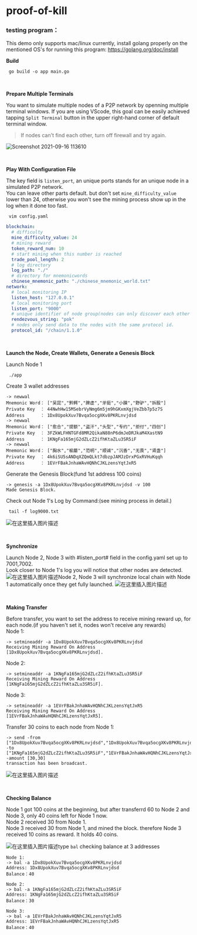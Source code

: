 # proof-of-kill


### testing program：

This demo only supports mac/linux currently, install golang properly on the mentioned OS's for running this program:
https://golang.org/doc/install


**Build**


```shell
 go build -o app main.go
```
<br>


**Prepare Multiple Terminals**

You want to simulate multiple nodes of a P2P network by openning multiple terminal windows.
If you are using VScode, this goal can be easily achieved tapping `Split Terminal` button in the upper right-hand corner of default terminal window.
>If nodes can't find each other, turn off firewall and try again.

![Screenshot 2021-09-16 113610](https://user-images.githubusercontent.com/50705651/133540241-1bf10cb4-11fd-4457-aa42-92e427ada100.jpg)

<br>

**Play With Configuration File**
  
  The key field is `listen_port`, an unique ports stands for an unique node in a simulated P2P network.</br>
  You can leave other parts default. but don't set `mine_difficulty_value` lower than 24, otherwise you won't see the mining process show up in the log when it done too fast.
```shell
 vim config.yaml
```
```yaml
blockchain:
  # difficulty
  mine_difficulty_value: 24
  # mining reward
  token_reward_num: 10
  # start mining when this number is reached
  trade_pool_length: 2
  # log directory
  log_path: "./"
  # directory for mnemonicwords
  chinese_mnemonic_path: "./chinese_mnemonic_world.txt"
network:
  # local monitoring IP
  listen_host: "127.0.0.1"
  # local monitoring port
  listen_port: "9000"
  # unique identifier of node group(nodes can only discover each other in the same group)
  rendezvous_string: "pok"
  # nodes only send data to the nodes with the same protocol id.
  protocol_id: "/chain/1.1.0"

```

<br>

**Launch the Node, Create Wallets, Generate a Genesis Block**

Launch Node 1
```shell
 ./app
```

Create 3 wallet addresses
```
-> newwal
Mnemonic Word： ["吴昆","黔鳄","脾虚","牙挺","小膜","野驴","拆股"]
Private Key  ： 44NwhHw15MSebrVyNmg6m5jm9hGKxmXgjVeZbb7p5z7S
Address      ： 1Dx8UpokXuv7Bvqa5ocgXKv8PKRLnvjdsd
-> newwal
Mnemonic Word： ["愈合","提额","盗汗","头型","专约","拒付","四创"]
Private Key  ： 3FZkWLFHNTGFd8MR2QikaN88nP6dmJeDRJkaM4XastN9
Address      ： 1KNgFa165mjG2dZLcZ2ifhKtaZLu3SR5iF
-> newwal
Mnemonic Word： ["胸水","榆蘑","范明","顺诚","沉香","无畏","肾盏"]
Private Key  ： 4k6iSU5sANDqXZQmQLkt7dbzpJAMJzDrxPGxRVHuKqqh
Address      ： 1EVrFBakJnhaWAvHQNhCJKLzensYqtJxR5
```

Generate the Genesis Block(fund 1st address 100 coins)
```
-> genesis -a 1Dx8UpokXuv7Bvqa5ocgXKv8PKRLnvjdsd -v 100
Made Genesis Block.
```

Check out Node 1's Log by Command:(see mining process in detail.)
```shell
 tail -f log9000.txt 
```
![在这里插入图片描述](https://img-blog.csdnimg.cn/20191118144251486.png?x-oss-process=image/watermark,type_ZmFuZ3poZW5naGVpdGk,shadow_10,text_aHR0cHM6Ly9ibG9nLmNzZG4ubmV0L3FxXzM1OTExMTg0,size_16,color_FFFFFF,t_70)

<br>

**Synchronize**

Launch Node 2, Node 3 with #listen_port# field in the config.yaml set up to 7001,7002.</br>
Look closer to Node 1's log you will notice that other nodes are detected.
![在这里插入图片描述](https://img-blog.csdnimg.cn/20191118145703154.png)Node 2, Node 3 will synchronize local chain with Node 1 automatically once they get fully launched.
![在这里插入图片描述](https://img-blog.csdnimg.cn/20191118145752942.png?x-oss-process=image/watermark,type_ZmFuZ3poZW5naGVpdGk,shadow_10,text_aHR0cHM6Ly9ibG9nLmNzZG4ubmV0L3FxXzM1OTExMTg0,size_16,color_FFFFFF,t_70)

<br>

**Making Transfer**

Before transfer, you want to set the address to receive mining reward up, for each node.(if you haven't set it, nodes won't receive any rewards)</br>
Node 1:
```
-> setmineaddr -a 1Dx8UpokXuv7Bvqa5ocgXKv8PKRLnvjdsd
Receiving Mining Reward On Address [1Dx8UpokXuv7Bvqa5ocgXKv8PKRLnvjdsd].
```
Node 2:
```
-> setmineaddr -a 1KNgFa165mjG2dZLcZ2ifhKtaZLu3SR5iF
Receiving Mining Reward On Address [1KNgFa165mjG2dZLcZ2ifhKtaZLu3SR5iF].
```
Node 3:
```
-> setmineaddr -a 1EVrFBakJnhaWAvHQNhCJKLzensYqtJxR5
Receiving Mining Reward On Address [1EVrFBakJnhaWAvHQNhCJKLzensYqtJxR5].
```

Transfer 30 coins to each node from Node 1:
```
-> send -from ["1Dx8UpokXuv7Bvqa5ocgXKv8PKRLnvjdsd","1Dx8UpokXuv7Bvqa5ocgXKv8PKRLnvjdsd"] -to ["1KNgFa165mjG2dZLcZ2ifhKtaZLu3SR5iF","1EVrFBakJnhaWAvHQNhCJKLzensYqtJxR5"] -amount [30,30]
transaction has been broadcast.
```
![在这里插入图片描述](https://img-blog.csdnimg.cn/2019111815314125.png?x-oss-process=image/watermark,type_ZmFuZ3poZW5naGVpdGk,shadow_10,text_aHR0cHM6Ly9ibG9nLmNzZG4ubmV0L3FxXzM1OTExMTg0,size_16,color_FFFFFF,t_70)

<br>

**Checking Balance**

Node 1 got 100 coins at the beginning, but after transferrd 60 to Node 2 and Node 3, only 40 coins left for Node 1 now.<br>
Node 2 received 30 from Node 1.<br>
Node 3 received 30 from Node 1, and mined the block. therefore Node 3 received 10 coins as reward. It holds 40 coins.<br>

![在这里插入图片描述](https://img-blog.csdnimg.cn/20191118153547470.png)type `bal` checking balance at 3 addresses
```
Node 1:
-> bal -a 1Dx8UpokXuv7Bvqa5ocgXKv8PKRLnvjdsd
Address: 1Dx8UpokXuv7Bvqa5ocgXKv8PKRLnvjdsd
Balance：40

Node 2:
-> bal -a 1KNgFa165mjG2dZLcZ2ifhKtaZLu3SR5iF
Address: 1KNgFa165mjG2dZLcZ2ifhKtaZLu3SR5iF
Balance：30

Node 3:
-> bal -a 1EVrFBakJnhaWAvHQNhCJKLzensYqtJxR5
Address: 1EVrFBakJnhaWAvHQNhCJKLzensYqtJxR5
Balance：40
```

<br>
